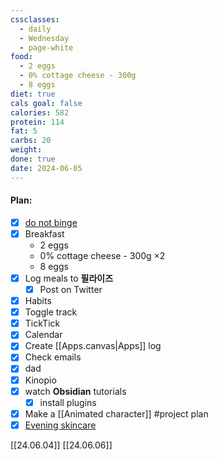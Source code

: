 ```yaml
---
cssclasses:
  - daily
  - Wednesday
  - page-white
food:
  - 2 eggs
  - 0% cottage cheese - 300g
  - 8 eggs
diet: true
cals goal: false
calories: 582
protein: 114
fat: 5
carbs: 20
weight: 
done: true
date: 2024-06-05
---
```

#### Plan:
- [x] [do not binge](Daily.md)
- [x] Breakfast
	- 2 eggs
	- 0% cottage cheese - 300g ×2
	- 8 eggs
- [x] Log meals to **필라이즈**
	- [x] Post on Twitter
- [x] Habits
- [x] Toggle track
- [x] TickTick
- [x] Calendar
- [x] Create [[Apps.canvas|Apps]] log
- [x] Check emails
- [x] dad
- [x] Kinopio
- [x] watch **Obsidian** tutorials
	- [x] install plugins
- [x] Make a [[Animated character]] #project plan
- [x] [Evening skincare](PM.png)

[[24.06.04]]
[[24.06.06]]